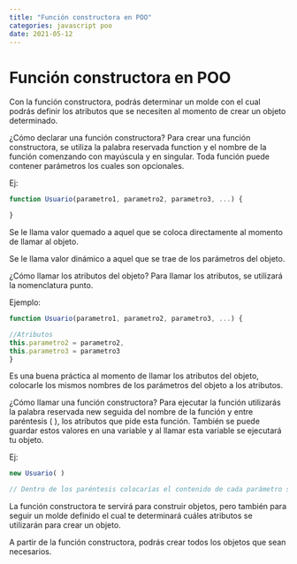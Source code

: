 ```yaml
---
title: "Función constructora en POO"
categories: javascript poo
date: 2021-05-12
---
```


# Función constructora en POO

Con la función constructora, podrás determinar un molde con el cual podrás definir los atributos que se necesiten al momento de crear un objeto determinado.

¿Cómo declarar una función constructora?
Para crear una función constructora, se utiliza la palabra reservada function y el nombre de la función comenzando con mayúscula y en singular. Toda función puede contener parámetros los cuales son opcionales.

Ej:

````js
function Usuario(parametro1, parametro2, parametro3, ...) {

}
````

Se le llama valor quemado a aquel que se coloca directamente al momento de llamar al objeto.

Se le llama valor dinámico a aquel que se trae de los parámetros del objeto.

¿Cómo llamar los atributos del objeto?
Para llamar los atributos, se utilizará la nomenclatura punto.

Ejemplo:

````js
function Usuario(parametro1, parametro2, parametro3, ...) {

//Atributos
this.parametro2 = parametro2,
this.parametro3 = parametro3
}
````

Es una buena práctica al momento de llamar los atributos del objeto, colocarle los mismos nombres de los parámetros del objeto a los atributos.

¿Cómo llamar una función constructora?
Para ejecutar la función utilizarás la palabra reservada new seguida del nombre de la función y entre paréntesis ( ), los atributos que pide esta función. También se puede guardar estos valores en una variable y al llamar esta variable se ejecutará tu objeto.

Ej:

````js
new Usuario( )

// Dentro de los paréntesis colocarías el contenido de cada parámetro separado por comas (,).
````

La función constructora te servirá para construir objetos, pero también para seguir un molde definido el cual te determinará cuáles atributos se utilizarán para crear un objeto.

A partir de la función constructora, podrás crear todos los objetos que sean necesarios.